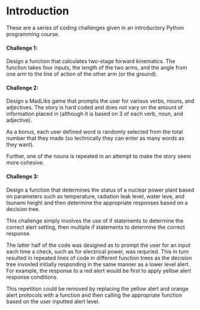 # Introduction

These are a series of coding challenges given in an introductory Python programming course.

#### Challenge 1:
Design a function that calculates two-stage forward kinematics. The function takes four inputs, the length of the two arms, and the angle from one arm to the line of action of the other arm (or the ground).

#### Challenge 2:
Design a MadLibs game that prompts the user for various verbs, nouns, and adjectives.
The story is hard coded and does not vary on the amount of information placed in (although it is based on 3 of each verb, noun, and adjective).

As a bonus, each user defined word is randomly selected from the total number that they made (so technically they can enter as many words as they want).

Further, one of the nouns is repeated in an attempt to make the story seem more cohesive.

#### Challenge 3:
Design a function that determines the status of a nuclear power plant based on parameters such as temperature, radiation leak level, water leve, and tsunami height and then determine the appropriate responses based on a decision tree.

This challenge simply involves the use of if statements to determine the correct alert setting, then multiple if statements to determine the correct response.

The latter half of the code was designed as to prompt the user for an input each time a check, such as for electrical power, was requried. This in turn resulted in repeated lines of code in different function trees as the decision tree invovled initially responding in the same manner as a lower level alert. For example, the response to a red alert would be first to apply yellow alert response conditions.

This repetition could be removed by replacing the yellow alert and orange alert protocols with a function and then calling the appropriate function based on the user inputted alert level.
